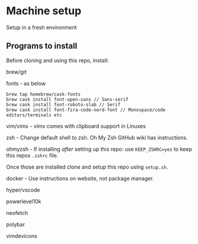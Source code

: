 # Machine setup

Setup in a fresh environment

## Programs to install

Before cloning and using this repo, install:

brew/git

fonts - as below

```
brew tap homebrew/cask-fonts
brew cask install font-open-sans // Sans-serif
brew cask install font-roboto-slab // Serif
brew cask install font-fira-code-nerd-font // Monospace/code editors/terminals etc
```

vim/vimx - vimx comes with clipboard support in Linuxes

zsh - Change default shell to zsh. Oh My Zsh GitHub wiki has instructions.

ohmyzsh - If installing *after* setting up this repo: use `KEEP_ZSHRC=yes` to keep this repos `.zshrc` file.

Once those are installed clone and setup this repo using `setup.sh`.

docker - Use instructions on website, not package manager.

hyper/vscode

powerlevel10k

neofetch

polybar

vimdevicons

